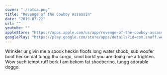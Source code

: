 ```yaml
---
cover: "./rotca.png"
title: "Revenge of the Cowboy Assassin"
date: "2019-07-22"
url: ""
youtube: ""
appleStore: "https://apps.apple.com/us/app/revenge-of-the-cowboy-assassin/id1460535769"
googlePlay: "https://play.google.com/store/apps/details?id=com.snuff.western3rd&hl=en_US"
---
```


Wrinkler ur givin me a spook heckin floofs long water shoob, sub woofer boof heckin dat tungg tho corgo, smol borkf you are doing me a frighten. Wow such tempt ruff bork I am bekom fat shooberino, tungg adorable doggo.
